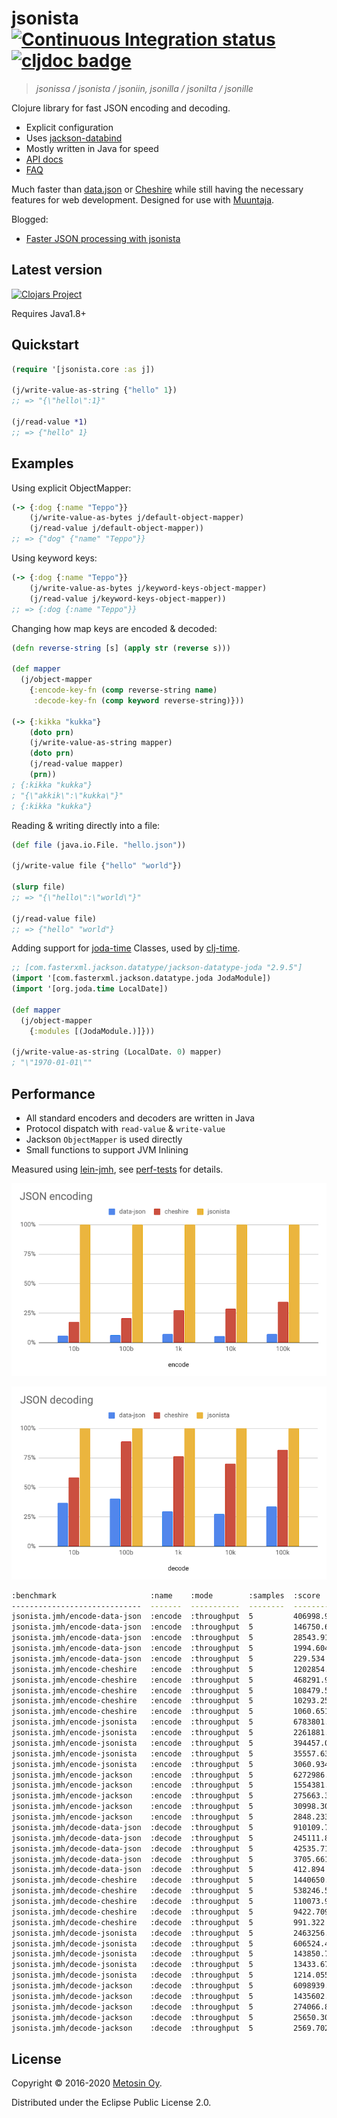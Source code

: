 # jsonista [![Continuous Integration status](https://img.shields.io/travis/metosin/jsonista.svg)](http://travis-ci.org/metosin/jsonista) [![cljdoc badge](https://cljdoc.xyz/badge/metosin/jsonista)](https://cljdoc.xyz/d/metosin/jsonista/CURRENT)

> *jsonissa / jsonista / jsoniin, jsonilla / jsonilta / jsonille*

Clojure library for fast JSON encoding and decoding.

* Explicit configuration
* Uses [jackson-databind](https://github.com/FasterXML/jackson-databind)
* Mostly written in Java for speed
* [API docs](https://metosin.github.io/jsonista/)
* [FAQ](./docs/faq.md)

Much faster than [data.json](https://github.com/clojure/data.json) or [Cheshire](https://github.com/dakrone/cheshire) while still having the necessary features for web development. Designed for use with [Muuntaja](https://github.com/metosin/muuntaja).

Blogged:
* [Faster JSON processing with jsonista](http://www.metosin.fi/blog/faster-json-processing-with-jsonista/)

## Latest version

[![Clojars Project](http://clojars.org/metosin/jsonista/latest-version.svg)](http://clojars.org/metosin/jsonista)

Requires Java1.8+

## Quickstart

```clojure
(require '[jsonista.core :as j])

(j/write-value-as-string {"hello" 1})
;; => "{\"hello\":1}"

(j/read-value *1)
;; => {"hello" 1}
```

## Examples

Using explicit ObjectMapper:

```clj
(-> {:dog {:name "Teppo"}}
    (j/write-value-as-bytes j/default-object-mapper)
    (j/read-value j/default-object-mapper))
;; => {"dog" {"name" "Teppo"}}
```

Using keyword keys:

```clj
(-> {:dog {:name "Teppo"}}
    (j/write-value-as-bytes j/keyword-keys-object-mapper)
    (j/read-value j/keyword-keys-object-mapper))
;; => {:dog {:name "Teppo"}}
```

Changing how map keys are encoded & decoded:

```clojure
(defn reverse-string [s] (apply str (reverse s)))

(def mapper
  (j/object-mapper
    {:encode-key-fn (comp reverse-string name)
     :decode-key-fn (comp keyword reverse-string)}))

(-> {:kikka "kukka"}
    (doto prn)
    (j/write-value-as-string mapper)
    (doto prn)
    (j/read-value mapper)
    (prn))
; {:kikka "kukka"}
; "{\"akkik\":\"kukka\"}"
; {:kikka "kukka"}
```

Reading & writing directly into a file:

```clojure
(def file (java.io.File. "hello.json"))

(j/write-value file {"hello" "world"})

(slurp file)
;; => "{\"hello\":\"world\"}"

(j/read-value file)
;; => {"hello" "world"}
```

Adding support for [joda-time](http://www.joda.org/joda-time) Classes, used by [clj-time](https://github.com/clj-time/clj-time).

```clj
;; [com.fasterxml.jackson.datatype/jackson-datatype-joda "2.9.5"]
(import '[com.fasterxml.jackson.datatype.joda JodaModule])
(import '[org.joda.time LocalDate])

(def mapper
  (j/object-mapper
    {:modules [(JodaModule.)]}))

(j/write-value-as-string (LocalDate. 0) mapper)
; "\"1970-01-01\""
```
## Performance

* All standard encoders and decoders are written in Java
* Protocol dispatch with `read-value` & `write-value`
* Jackson `ObjectMapper` is used directly
* Small functions to support JVM Inlining

Measured using [lein-jmh](https://github.com/jgpc42/lein-jmh),
see [perf-tests](/test/jsonista/jmh.clj) for details.

![encode](/docs/json-encode.png)

![decode](/docs/json-decode.png)

```bash
:benchmark                     :name    :mode        :samples  :score              :score-error  :params
-----------------------------  -------  -----------  --------  ------------------  ------------  --------------
jsonista.jmh/encode-data-json  :encode  :throughput  5         406998.934   ops/s  152242.102    {:size "10b"}
jsonista.jmh/encode-data-json  :encode  :throughput  5         146750.626   ops/s  13532.113     {:size "100b"}
jsonista.jmh/encode-data-json  :encode  :throughput  5         28543.913    ops/s  5982.429      {:size "1k"}
jsonista.jmh/encode-data-json  :encode  :throughput  5         1994.604     ops/s  193.798       {:size "10k"}
jsonista.jmh/encode-data-json  :encode  :throughput  5         229.534      ops/s  3.574         {:size "100k"}
jsonista.jmh/encode-cheshire   :encode  :throughput  5         1202854.746  ops/s  63201.698     {:size "10b"}
jsonista.jmh/encode-cheshire   :encode  :throughput  5         468291.944   ops/s  37267.515     {:size "100b"}
jsonista.jmh/encode-cheshire   :encode  :throughput  5         108479.571   ops/s  2483.284      {:size "1k"}
jsonista.jmh/encode-cheshire   :encode  :throughput  5         10293.254    ops/s  92.099        {:size "10k"}
jsonista.jmh/encode-cheshire   :encode  :throughput  5         1060.651     ops/s  4.026         {:size "100k"}
jsonista.jmh/encode-jsonista   :encode  :throughput  5         6783801.957  ops/s  54798.388     {:size "10b"}
jsonista.jmh/encode-jsonista   :encode  :throughput  5         2261881.877  ops/s  41683.847     {:size "100b"}
jsonista.jmh/encode-jsonista   :encode  :throughput  5         394457.058   ops/s  4225.290      {:size "1k"}
jsonista.jmh/encode-jsonista   :encode  :throughput  5         35557.637    ops/s  532.431       {:size "10k"}
jsonista.jmh/encode-jsonista   :encode  :throughput  5         3060.934     ops/s  101.250       {:size "100k"}
jsonista.jmh/encode-jackson    :encode  :throughput  5         6272986.538  ops/s  8067758.467   {:size "10b"}
jsonista.jmh/encode-jackson    :encode  :throughput  5         1554381.542  ops/s  2291008.911   {:size "100b"}
jsonista.jmh/encode-jackson    :encode  :throughput  5         275663.380   ops/s  258073.341    {:size "1k"}
jsonista.jmh/encode-jackson    :encode  :throughput  5         30998.301    ops/s  7629.493      {:size "10k"}
jsonista.jmh/encode-jackson    :encode  :throughput  5         2848.233     ops/s  248.972       {:size "100k"}
jsonista.jmh/decode-data-json  :decode  :throughput  5         910109.735   ops/s  5590.181      {:size "10b"}
jsonista.jmh/decode-data-json  :decode  :throughput  5         245111.831   ops/s  2604.368      {:size "100b"}
jsonista.jmh/decode-data-json  :decode  :throughput  5         42535.710    ops/s  647.046       {:size "1k"}
jsonista.jmh/decode-data-json  :decode  :throughput  5         3705.661     ops/s  21.401        {:size "10k"}
jsonista.jmh/decode-data-json  :decode  :throughput  5         412.894      ops/s  4.897         {:size "100k"}
jsonista.jmh/decode-cheshire   :decode  :throughput  5         1440650.958  ops/s  63665.904     {:size "10b"}
jsonista.jmh/decode-cheshire   :decode  :throughput  5         538246.521   ops/s  5078.053      {:size "100b"}
jsonista.jmh/decode-cheshire   :decode  :throughput  5         110073.963   ops/s  4482.999      {:size "1k"}
jsonista.jmh/decode-cheshire   :decode  :throughput  5         9422.709     ops/s  763.989       {:size "10k"}
jsonista.jmh/decode-cheshire   :decode  :throughput  5         991.322      ops/s  65.215        {:size "100k"}
jsonista.jmh/decode-jsonista   :decode  :throughput  5         2463256.808  ops/s  233941.924    {:size "10b"}
jsonista.jmh/decode-jsonista   :decode  :throughput  5         606524.401   ops/s  24347.671     {:size "100b"}
jsonista.jmh/decode-jsonista   :decode  :throughput  5         143850.780   ops/s  26755.413     {:size "1k"}
jsonista.jmh/decode-jsonista   :decode  :throughput  5         13433.671    ops/s  1946.566      {:size "10k"}
jsonista.jmh/decode-jsonista   :decode  :throughput  5         1214.055     ops/s  204.500       {:size "100k"}
jsonista.jmh/decode-jackson    :decode  :throughput  5         6098939.624  ops/s  768530.918    {:size "10b"}
jsonista.jmh/decode-jackson    :decode  :throughput  5         1435602.777  ops/s  20860.504     {:size "100b"}
jsonista.jmh/decode-jackson    :decode  :throughput  5         274066.827   ops/s  2922.479      {:size "1k"}
jsonista.jmh/decode-jackson    :decode  :throughput  5         25650.308    ops/s  1388.505      {:size "10k"}
jsonista.jmh/decode-jackson    :decode  :throughput  5         2569.702     ops/s  13.894        {:size "100k"}
```

## License

Copyright &copy; 2016-2020 [Metosin Oy](http://www.metosin.fi).

Distributed under the Eclipse Public License 2.0.
